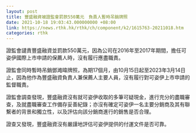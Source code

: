 ```yaml
---
layout: post
title: 豐盛融資被證監會罰款550萬元　負責人暫時吊銷牌照
date: 2021-10-18 19:03:43.000000000 +08:00
link: https://news.rthk.hk/rthk/ch/component/k2/1615763-20211018.htm
categories: rthk
---
```


證監會譴責豐盛融資並罰款550萬元，因為公司在2016年至2017年期間，擔任可姿伊國際上市申請的保薦人時，沒有履行應盡職責。

證監會同時暫時吊銷鄧澔暐牌照，為期17個月，由10月15日起至2023年3月14日止，因為他作為豐盛融資負責人兼保薦人主要人員，沒有履行對可姿伊上市申請的監督職責。

證監會調查發現，豐盛融資沒有就可姿伊收取的多筆可疑現金，進行充分的盡職審查，及就盡職審查工作備存妥善紀錄；亦沒有確定可姿伊一名主要分銷商及其有聯繫者的背景和獨立性，以及評估向該分銷商進行的銷售是否合理。

證查又發現，豐盛融資沒有嚴謹地評估可姿伊提供的付運文件是否可靠。

